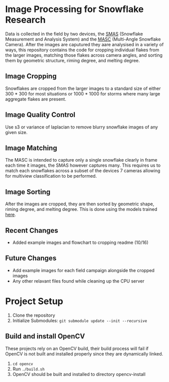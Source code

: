 # Image Processing for Snowflake Research

Data is collected in the field by two devices, the [SMAS](https://ieeexplore.ieee.org/document/9886325) (Snowflake Measurement and Analysis System) and the [MASC](https://www.researchgate.net/figure/Multi-Angle-Snowflake-Camera-MASC-a-photograph-showing-three-cameras-and-electronic_fig1_303957019) (Multi-Angle Snowflake Camera). After the images are caputured they aare analysised in a variety of ways, this repository contains the code for cropping individual flakes from the larger images, matching those flakes across camera angles, and sorting them by geometric structure, riming degree, and melting degree. 

## Image Cropping

Snowflakes are cropped from the larger images to a standard size of either 300 * 300 for most situations or 1000 * 1000 for storms where many large aggregate flakes are present.

## Image Quality Control

Use s3 or variance of laplacian to remove blurry snowflake images of any given size.

## Image Matching

The MASC is intended to capture only a single snowflake clearly in frame each time it images, the SMAS however captures many. This requires us to match each snowflakes across a subset of the devices 7 cameras allowing for multiview classification to be performed. 

## Image Sorting

After the images are cropped, they are then sorted by geometric shape, riming degree, and melting degree. This is done using the models trained [here](https://github.com/Isaac-Jacobson/snowClassification/tree/main).

## Recent Changes
- Added example images and flowchart to cropping readme (10/16)

## Future Changes
- Add example images for each field campaign alongside the cropped images
- Any other relavant files found while cleaning up the CPU server

# Project Setup

1. Clone the repository
2. Initialize Submodules: `git submodule update --init --recursive`

## Build and install OpenCV
These projects rely on an OpenCV build, their build process will fail if OpenCV is not built and installed properly since they are dynamically linked.

1. `cd opencv`
2. Run `./build.sh`
3. OpenCV should be built and installed to directory opencv-install